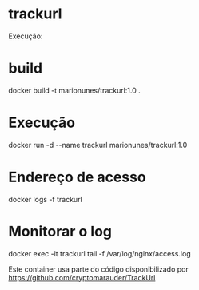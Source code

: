 # trackurl
Execução:

# build
docker build -t marionunes/trackurl:1.0 .

# Execução
docker run -d --name trackurl marionunes/trackurl:1.0

# Endereço de acesso
docker logs -f trackurl 

# Monitorar o log
docker exec -it trackurl tail -f /var/log/nginx/access.log


Este container usa parte do código disponibilizado por https://github.com/cryptomarauder/TrackUrl
